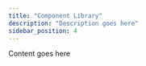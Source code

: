 ```yaml
---
title: "Component Library"
description: "Description goes here"
sidebar_position: 4
---
```


Content goes here